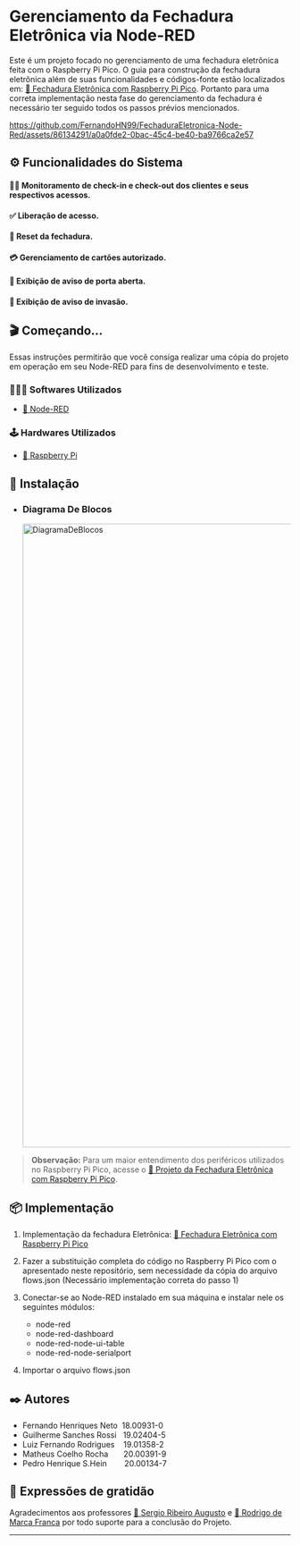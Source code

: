 <h1>Gerenciamento da Fechadura Eletrônica via Node-RED</h1>

Este é um projeto focado no gerenciamento de uma fechadura eletrônica feita com o Raspberry Pi Pico. 
O guia para construção da fechadura eletrônica além de suas funcionalidades e códigos-fonte estão localizados em: [🔗 Fechadura Eletrônica com Raspberry Pi Pico](https://github.com/FernandoHN99/FechaduraEletronica-RaspberryPico). Portanto para uma correta implementação nesta fase do gerenciamento da fechadura é necessário ter seguido todos os passos prévios mencionados.

https://github.com/FernandoHN99/FechaduraEletronica-Node-Red/assets/86134291/a0a0fde2-0bac-45c4-be40-ba9766ca2e57

<h2>⚙️ Funcionalidades do Sistema</h2>

<h4>🕺🏼 Monitoramento de check-in e check-out dos clientes e seus respectivos acessos.</h4>
<h4>✅ Liberação de acesso.</h4>
<h4>🔄 Reset da fechadura.</h4>
<h4>💳 Gerenciamento de cartões autorizado.</h4>
<h4>🚪 Exibição de aviso de porta aberta.</h4>
<h4>🚨 Exibição de aviso de invasão.</h4>

<h2>🎬 Começando...</h2>

Essas instruções permitirão que você consiga realizar uma cópia do projeto em operação em seu Node-RED para fins de desenvolvimento e teste.
<h3>🧑🏻‍💻 Softwares Utilizados</h3>

 * [🔗 Node-RED](https://nodered.org/)

<h3>🕹️ Hardwares Utilizados</h3>

* [🔗 Raspberry Pi](
https://www.raspberrypi.com/products/raspberry-pi-3-model-b-plus/)

<h2>🚀 Instalação</h2>

<ul>
  <li>
    <h3 id="secao-diagrama-blocos">Diagrama De Blocos</h3>
    <img width="1116" alt="DiagramaDeBlocos" src="https://github.com/FernandoHN99/FechaduraEletronica-Node-Red/assets/86134291/e87a5274-b0b3-4bff-9908-8ec7d0853c8c">
  </li>
</ul>

> **Observação:** Para um maior entendimento dos periféricos utilizados no Raspberry Pi Pico, acesse o [🔗 Projeto da Fechadura Eletrônica com Raspberry Pi Pico](https://github.com/FernandoHN99/FechaduraEletronica-RaspberryPico).

<h2>📦 Implementação</h2>

1. Implementação da fechadura Eletrônica: [🔗 Fechadura Eletrônica com Raspberry Pi Pico](https://github.com/FernandoHN99/FechaduraEletronica-RaspberryPico)

2.  Fazer a substituição completa do código no Raspberry Pi Pico com o apresentado neste repositório, sem necessidade da cópia do arquivo flows.json (Necessário implementação correta do passo 1)

3.  Conectar-se ao Node-RED instalado em sua máquina e instalar nele os seguintes módulos:
    - node-red
    - node-red-dashboard
    - node-red-node-ui-table
    - node-red-node-serialport

4. Importar o arquivo flows.json 

<h2>✒️ Autores</h2>

* Fernando Henriques Neto &nbsp;18.00931-0 
* Guilherme Sanches Rossi &nbsp;&nbsp;19.02404-5 
* Luiz Fernando Rodrigues &nbsp;&nbsp;&nbsp;19.01358-2 
* Matheus Coelho Rocha  &nbsp;&nbsp;&nbsp;&nbsp;&nbsp;&nbsp;20.00391-9 
* Pedro Henrique S.Hein &nbsp;&nbsp;&nbsp;&nbsp;&nbsp;&nbsp;&nbsp;20.00134-7 


<h2>🎁 Expressões de gratidão</h2>

Agradecimentos aos professores [🔗 Sergio Ribeiro Augusto](https://br.linkedin.com/in/sergio-ribeiro-augusto-258a9ba0) e [🔗 Rodrigo de Marca Franca](https://br.linkedin.com/in/rodrigo-frança-847872b1) por todo suporte para a conclusão do Projeto.

---
